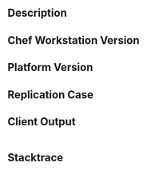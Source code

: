 <!--- 
!!!!!! NOTE: CHEF WORKSTATION BUGS ONLY !!!!!!

This issue tracker is for the code contained within this repo.

-->

## Description
<!--- Briefly describe the issue -->

## Chef Workstation Version
<!--- Tell us which version of Chef Workstation you are using. -->

## Platform Version
<!--- Tell us which Operating System distribution and version Chef Workstation is running on. -->

## Replication Case
<!--- Tell us what steps to take to replicate your problem.  See [How to create a Minimal, Complete, and Verifiable example](https://stackoverflow.com/help/mcve)
for information on how to create a good replication case. -->

## Client Output
<!--- The relevant output or a link to a gist of the entire run, if there is one. -->

```

```

## Stacktrace
<!--- Please include the stacktrace.out output or link to a gist of it, if there is one. -->